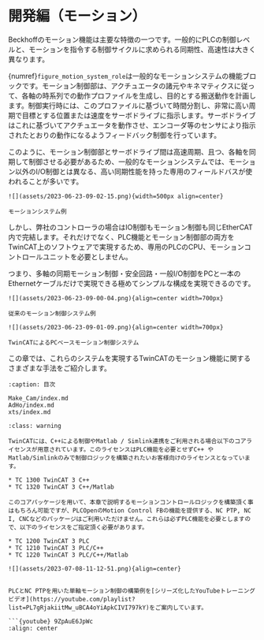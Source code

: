 # 開発編（モーション）

Beckhoffのモーション機能は主要な特徴の一つです。一般的にPLCの制御レベルと、モーションを指令する制御サイクルに求められる同期性、高速性は大きく異なります。

{numref}`figure_motion_system_role`は一般的なモーションシステムの機能ブロックです。モーション制御部は、アクチュエータの諸元やキネマティクスに従って、各軸の時系列での動作プロファイルを生成し、目的とする搬送動作を計画します。制御実行時には、このプロファイルに基づいて時間分割し、非常に高い周期で目標とする位置または速度をサーボドライブに指示します。サーボドライブはこれに基づいてアクチュエータを動作させ、エンコーダ等のセンサにより指示されたとおりの動作になるようフィードバック制御を行っています。

このように、モーション制御部とサーボドライブ間は高速周期、且つ、各軸を同期して制御させる必要があるため、一般的なモーションシステムでは、モーション以外のI/O制御とは異なる、高い同期性能を持った専用のフィールドバスが使われることが多いです。

```{figure-md} figure_motion_system_role
![](assets/2023-06-23-09-02-15.png){width=500px align=center}

モーションシステム例
```

しかし、弊社のコントローラの場合はIO制御もモーション制御も同じEtherCAT内で完結します。それだけでなく、PLC機能とモーション制御部の両方をTwinCAT上のソフトウェアで実現するため、専用のPLCのCPU、モーションコントロールユニットを必要としません。

つまり、多軸の同期モーション制御・安全回路・一般I/O制御をPCと一本のEthernetケーブルだけで実現できる極めてシンプルな構成を実現できるのです。

```{figure-md} figure_legacy_motion_system
![](assets/2023-06-23-09-00-04.png){align=center width=700px}

従来のモーション制御システム例
```

```{figure-md} figure_twincat_motion_system
![](assets/2023-06-23-09-01-09.png){align=center width=700px}

TwinCATによるPCベースモーション制御システム
```

この章では、これらのシステムを実現するTwinCATのモーション機能に関するさまざまな手法をご紹介します。


```{toctree}
:caption: 目次

Make_Cam/index.md
AdHo/index.md
xts/index.md
```
```{admonition} C++ / MATLABライセンスをご検討中の方はご注意ください
:class: warning

TwinCATには、C++による制御やMatlab / Simlink連携をご利用される場合以下のコアライセンスが用意されています。このライセンスはPLC機能を必要とせずC++ やMatlab/Simlinkのみで制御ロジックを構築されたいお客様向けのライセンスとなっています。

* TC 1300 TwinCAT 3 C++
* TC 1320 TwinCAT 3 C++/Matlab

このコアパッケージを用いて、本章で説明するモーションコントロールロジックを構築頂く事はもちろん可能ですが、PLCOpenのMotion Control FBの機能を提供する、NC PTP, NC I, CNCなどのパッケージはご利用いただけません。これらは必ずPLC機能を必要としますので、以下のライセンスをご指定頂く必要があります。

* TC 1200 TwinCAT 3 PLC
* TC 1210 TwinCAT 3 PLC/C++
* TC 1220 TwinCAT 3 PLC/C++/Matlab

![](assets/2023-07-08-11-12-51.png){align=center}

```

```{admonition} YoutubeによるNC PTP トレーニングビデオのご紹介

PLCとNC PTPを用いた単軸モーション制御の構築例を[シリーズ化したYouTubeトレーニングビデオ](https://youtube.com/playlist?list=PL7gRjakiitMw_uBCA4oYiApkCIVI797kY)をご案内しています。

```{youtube} 9ZpAuE6JpWc
:align: center
```

